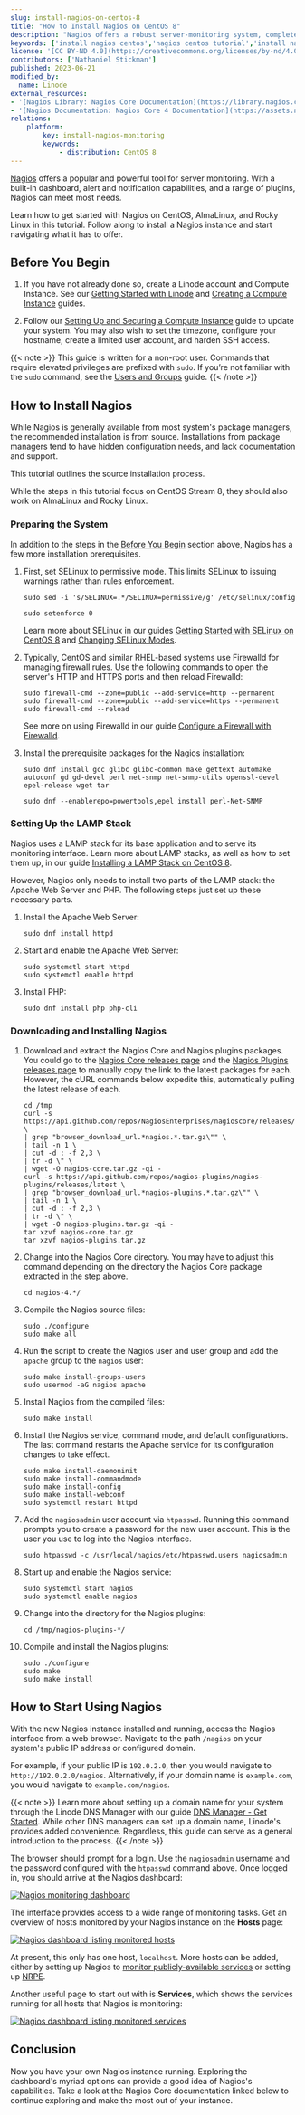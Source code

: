 ```yaml
---
slug: install-nagios-on-centos-8
title: "How to Install Nagios on CentOS 8"
description: "Nagios offers a robust server-monitoring system, complete with built-in interface and alert system. Learn how to install Nagios on your CentOS 8 and similar systems."
keywords: ['install nagios centos','nagios centos tutorial','install nagios on rocky linux']
license: '[CC BY-ND 4.0](https://creativecommons.org/licenses/by-nd/4.0)'
contributors: ['Nathaniel Stickman']
published: 2023-06-21
modified_by:
  name: Linode
external_resources:
- '[Nagios Library: Nagios Core Documentation](https://library.nagios.com/library/products/nagios-core/documentation/)'
- '[Nagios Documentation: Nagios Core 4 Documentation](https://assets.nagios.com/downloads/nagioscore/docs/nagioscore/4/en/)'
relations:
    platform:
        key: install-nagios-monitoring
        keywords:
            - distribution: CentOS 8
---
```


[Nagios](https://www.nagios.com/products/nagios-core/) offers a popular and powerful tool for server monitoring. With a built-in dashboard, alert and notification capabilities, and a range of plugins, Nagios can meet most needs.

Learn how to get started with Nagios on CentOS, AlmaLinux, and Rocky Linux in this tutorial. Follow along to install a Nagios instance and start navigating what it has to offer.

## Before You Begin

1. If you have not already done so, create a Linode account and Compute Instance. See our [Getting Started with Linode](/docs/products/platform/get-started/) and [Creating a Compute Instance](/docs/products/compute/compute-instances/guides/create/) guides.

1. Follow our [Setting Up and Securing a Compute Instance](/docs/products/compute/compute-instances/guides/set-up-and-secure/) guide to update your system. You may also wish to set the timezone, configure your hostname, create a limited user account, and harden SSH access.

{{< note >}}
This guide is written for a non-root user. Commands that require elevated privileges are prefixed with `sudo`. If you’re not familiar with the `sudo` command, see the [Users and Groups](/docs/guides/linux-users-and-groups/) guide.
{{< /note >}}

## How to Install Nagios

While Nagios is generally available from most system's package managers, the recommended installation is from source. Installations from package managers tend to have hidden configuration needs, and lack documentation and support.

This tutorial outlines the source installation process.

While the steps in this tutorial focus on CentOS Stream 8, they should also work on AlmaLinux and Rocky Linux.

### Preparing the System

In addition to the steps in the [Before You Begin](/docs/guides/install-nagios-on-centos-8/#before-you-begin) section above, Nagios has a few more installation prerequisites.

1.  First, set SELinux to permissive mode. This limits SELinux to issuing warnings rather than rules enforcement.

    ```command
    sudo sed -i 's/SELINUX=.*/SELINUX=permissive/g' /etc/selinux/config
    ```

    ```command
    sudo setenforce 0
    ```

    Learn more about SELinux in our guides [Getting Started with SELinux on CentOS 8](/docs/guides/a-beginners-guide-to-selinux-on-centos-8/) and [Changing SELinux Modes](/docs/guides/how-to-change-selinux-modes/).

1.  Typically, CentOS and similar RHEL-based systems use Firewalld for managing firewall rules. Use the following commands to open the server's HTTP and HTTPS ports and then reload Firewalld:

    ```command
    sudo firewall-cmd --zone=public --add-service=http --permanent
    sudo firewall-cmd --zone=public --add-service=https --permanent
    sudo firewall-cmd --reload
    ```

    See more on using Firewalld in our guide [Configure a Firewall with Firewalld](/docs/guides/introduction-to-firewalld-on-centos/).

1.  Install the prerequisite packages for the Nagios installation:

    ```command
    sudo dnf install gcc glibc glibc-common make gettext automake autoconf gd gd-devel perl net-snmp net-snmp-utils openssl-devel epel-release wget tar
    ```

    ```command
    sudo dnf --enablerepo=powertools,epel install perl-Net-SNMP
    ```

### Setting Up the LAMP Stack

Nagios uses a LAMP stack for its base application and to serve its monitoring interface. Learn more about LAMP stacks, as well as how to set them up, in our guide [Installing a LAMP Stack on CentOS 8](/docs/guides/how-to-install-a-lamp-stack-on-centos-8/).

However, Nagios only needs to install two parts of the LAMP stack: the Apache Web Server and PHP. The following steps just set up these necessary parts.

1.  Install the Apache Web Server:

    ```command
    sudo dnf install httpd
    ```

1.  Start and enable the Apache Web Server:

    ```command
    sudo systemctl start httpd
    sudo systemctl enable httpd
    ```

1.  Install PHP:

    ```command
    sudo dnf install php php-cli
    ```

### Downloading and Installing Nagios

1.  Download and extract the Nagios Core and Nagios plugins packages. You could go to the [Nagios Core releases page](https://github.com/NagiosEnterprises/nagioscore/releases/latest) and the [Nagios Plugins releases page](https://github.com/nagios-plugins/nagios-plugins/releases/latest) to manually copy the link to the latest packages for each. However, the cURL commands below expedite this, automatically pulling the latest release of each.

    ```command
    cd /tmp
    curl -s https://api.github.com/repos/NagiosEnterprises/nagioscore/releases/latest \
    | grep "browser_download_url.*nagios.*.tar.gz\"" \
    | tail -n 1 \
    | cut -d : -f 2,3 \
    | tr -d \" \
    | wget -O nagios-core.tar.gz -qi -
    curl -s https://api.github.com/repos/nagios-plugins/nagios-plugins/releases/latest \
    | grep "browser_download_url.*nagios-plugins.*.tar.gz\"" \
    | tail -n 1 \
    | cut -d : -f 2,3 \
    | tr -d \" \
    | wget -O nagios-plugins.tar.gz -qi -
    tar xzvf nagios-core.tar.gz
    tar xzvf nagios-plugins.tar.gz
    ```

1.  Change into the Nagios Core directory. You may have to adjust this command depending on the directory the Nagios Core package extracted in the step above.

    ```command
    cd nagios-4.*/
    ```

1.  Compile the Nagios source files:

    ```command
    sudo ./configure
    sudo make all
    ```

1.  Run the script to create the Nagios user and user group and add the `apache` group to the `nagios` user:

    ```command
    sudo make install-groups-users
    sudo usermod -aG nagios apache
    ```

1.  Install Nagios from the compiled files:

    ```command
    sudo make install
    ```

1.  Install the Nagios service, command mode, and default configurations. The last command restarts the Apache service for its configuration changes to take effect.

    ```command
    sudo make install-daemoninit
    sudo make install-commandmode
    sudo make install-config
    sudo make install-webconf
    sudo systemctl restart httpd
    ```

1.  Add the `nagiosadmin` user account via `htpasswd`. Running this command prompts you to create a password for the new user account. This is the user you use to log into the Nagios interface.

    ```command
    sudo htpasswd -c /usr/local/nagios/etc/htpasswd.users nagiosadmin
    ```

1.  Start up and enable the Nagios service:

    ```command
    sudo systemctl start nagios
    sudo systemctl enable nagios
    ```

1.  Change into the directory for the Nagios plugins:

    ```command
    cd /tmp/nagios-plugins-*/
    ```

1.  Compile and install the Nagios plugins:

    ```command
    sudo ./configure
    sudo make
    sudo make install
    ```

## How to Start Using Nagios

With the new Nagios instance installed and running, access the Nagios interface from a web browser. Navigate to the path `/nagios` on your system's public IP address or configured domain.

For example, if your public IP is `192.0.2.0`, then you would navigate to `http://192.0.2.0/nagios`. Alternatively, if your domain name is `example.com`, you would navigate to `example.com/nagios`.

{{< note >}}
Learn more about setting up a domain name for your system through the Linode DNS Manager with our guide [DNS Manager - Get Started](/docs/products/networking/dns-manager/get-started/). While other DNS managers can set up a domain name, Linode's provides added convenience. Regardless, this guide can serve as a general introduction to the process.
{{< /note >}}

The browser should prompt for a login. Use the `nagiosadmin` username and the password configured with the `htpasswd` command above. Once logged in, you should arrive at the Nagios dashboard:

[![Nagios monitoring dashboard](nagios-dashboard_small.png)](nagios-dashboard.png)

The interface provides access to a wide range of monitoring tasks. Get an overview of hosts monitored by your Nagios instance on the **Hosts** page:

[![Nagios dashboard listing monitored hosts](nagios-hosts_small.png)](nagios-hosts.png)

At present, this only has one host, `localhost`. More hosts can be added, either by setting up Nagios to [monitor publicly-available services](https://assets.nagios.com/downloads/nagioscore/docs/nagioscore/4/en/monitoring-publicservices.html) or setting up [NRPE](https://assets.nagios.com/downloads/nagioscore/docs/nagioscore/4/en/monitoring-linux.html).

Another useful page to start out with is **Services**, which shows the services running for all hosts that Nagios is monitoring:

[![Nagios dashboard listing monitored services](nagios-services_small.png)](nagios-services.png)

## Conclusion

Now you have your own Nagios instance running. Exploring the dashboard's myriad options can provide a good idea of Nagios's capabilities. Take a look at the Nagios Core documentation linked below to continue exploring and make the most out of your instance.